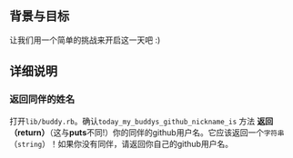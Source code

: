 ## 背景与目标
让我们用一个简单的挑战来开启这一天吧 :)

## 详细说明
### 返回同伴的姓名

打开`lib/buddy.rb`。确认`today_my_buddys_github_nickname_is` 方法 **返回（return）**（这与**puts**不同!）你的同伴的github用户名。它应该返回一个`字符串`（`string`）！如果你没有同伴，请返回你自己的github用户名。
